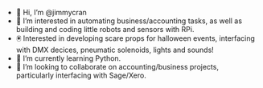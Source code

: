 - 👋 Hi, I’m @jimmycran
- 👀 I’m interested in automating business/accounting tasks, as well as building and coding little robots and sensors with RPi.
- 🖲️ Interested in developing scare props for halloween events, interfacing with DMX decices, pneumatic solenoids, lights and sounds!
- 🌱 I’m currently learning Python.
- 💞️ I’m looking to collaborate on accounting/business projects, particularly interfacing with Sage/Xero.
<!--- 📫 Get me at jamescran@gmail.com --->

<!---
jimmycran/jimmycran is a ✨ special ✨ repository because its `README.md` (this file) appears on your GitHub profile.
You can click the Preview link to take a look at your changes.
--->

